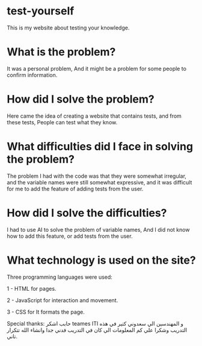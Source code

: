 # test-yourself 

This is my website about testing your knowledge. 

# What is the problem?
It was a personal problem, 
And it might be a problem for some people to confirm information.

# How did I solve the problem?
Here came the idea of ​​creating a website that contains tests, and from these tests,
People can test what they know.


# What difficulties did I face in solving the problem?
The problem I had with the code was that they were somewhat irregular, 
and the variable names were still somewhat expressive, 
and it was difficult for me to add the feature of adding tests from the user.

# How did I solve the difficulties?
I had to use AI to solve the problem of variable names, 
And I did not know how to add this feature, 
or add tests from the user.

# What technology is used on the site?
Three programming languages ​​were used:

1 - HTML for pages.

2 - JavaScript for interaction and movement.

3 - CSS for It formats the page.

Special thanks:
                                                حابب اشكر teames ITI و المهندسين الي سعدوني كتير في هذه التدريب وشكرا علي كم المعلومات الي كان في التدريب فدني جدا وانشاء الله تتكرار تاني.
